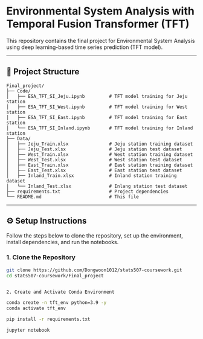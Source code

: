 # Environmental System Analysis with Temporal Fusion Transformer (TFT)
This repository contains the final project for Environmental System Analysis using deep learning-based time series prediction (TFT model).

---

## 📁 Project Structure

```
Final_project/
├── Code/
│   ├── ESA_TFT_SI_Jeju.ipynb         # TFT model training for Jeju station
│   ├── ESA_TFT_SI_West.ipynb         # TFT model training for West station
│   ├── ESA_TFT_SI_East.ipynb         # TFT model training for East station
│   └── ESA_TFT_SI_Inland.ipynb       # TFT model training for Inland station
├── Data/
│   ├── Jeju_Train.xlsx               # Jeju station training dataset
│   ├── Jeju_Test.xlsx                # Jeju station test dataset
│   ├── West_Train.xlsx               # West station training dataset
│   ├── West_Test.xlsx                # West station test dataset
│   ├── East_Train.xlsx               # East station training dataset
│   ├── East_Test.xlsx                # East station test dataset
│   ├── Inland_Train.xlsx             # Inland station training dataset
│   └── Inland_Test.xlsx              # Inlang station test dataset
├── requirements.txt                  # Project dependencies
└── README.md                         # This file
```

---

## ⚙️ Setup Instructions

Follow the steps below to clone the repository, set up the environment, install dependencies, and run the notebooks.

### 1. Clone the Repository

```bash
git clone https://github.com/Dongwoon1012/stats507-coursework.git
cd stats507-coursework/Final_project


2. Create and Activate Conda Environment

conda create -n tft_env python=3.9 -y
conda activate tft_env

pip install -r requirements.txt

jupyter notebook
